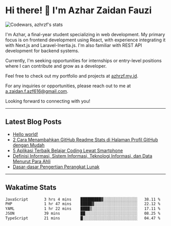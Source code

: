 # Hi there! 👋 I'm Azhar Zaidan Fauzi
![Codewars, azhrzf's stats](https://www.codewars.com/users/azhrzf/badges/large)

I'm Azhar, a final-year student specializing in web development. My primary focus is on frontend development using React, with experience integrating it with Next.js and Laravel-Inertia.js. I'm also familiar with REST API development for backend systems.

Currently, I'm seeking opportunities for internships or entry-level positions where I can contribute and grow as a developer.

Feel free to check out my portfolio and projects at [azhrzf.my.id](https://azhrzf.my.id/).

For any inquiries or opportunities, please reach out to me at [a.zaidan.f.azf616@gmail.com](mailto:a.zaidan.f.azf616@gmail.com).

Looking forward to connecting with you!

---
## Latest Blog Posts
<!-- BLOG-POST-LIST:START -->
- [Hello world!](https://teknoku.azharfauzi.my.id/2024/07/22/hello-world/)
- [2 Cara Menambahkan GitHub Readme Stats di Halaman Profil GitHub dengan Mudah](https://teknoku.azharfauzi.my.id/2022/12/25/menambahkan-github-readme-stats/)
- [5 Aplikasi Terbaik Belajar Coding Lewat Smartphone](https://teknoku.azharfauzi.my.id/2022/10/14/aplikasi-terbaik-belajar-coding-lewat-smartphone/)
- [Definisi Informasi, Sistem Informasi, Teknologi Informasi, dan Data Menurut Para Ahli](https://teknoku.azharfauzi.my.id/2022/10/10/definisi-sistem-informasi-menurut-para-ahli/)
- [Dasar-dasar Pengertian Perangkat Lunak](https://teknoku.azharfauzi.my.id/2022/09/28/pengertian-perangkat-lunak/)
<!-- BLOG-POST-LIST:END -->
---
## Wakatime Stats
<!--START_SECTION:waka-->

```txt
JavaScript       3 hrs 4 mins    █████████▓░░░░░░░░░░░░░░░   38.11 %
PHP              1 hr 47 mins    █████▓░░░░░░░░░░░░░░░░░░░   22.12 %
YAML             1 hr 22 mins    ████▒░░░░░░░░░░░░░░░░░░░░   17.11 %
JSON             39 mins         ██░░░░░░░░░░░░░░░░░░░░░░░   08.25 %
TypeScript       21 mins         █░░░░░░░░░░░░░░░░░░░░░░░░   04.47 %
```

<!--END_SECTION:waka-->
